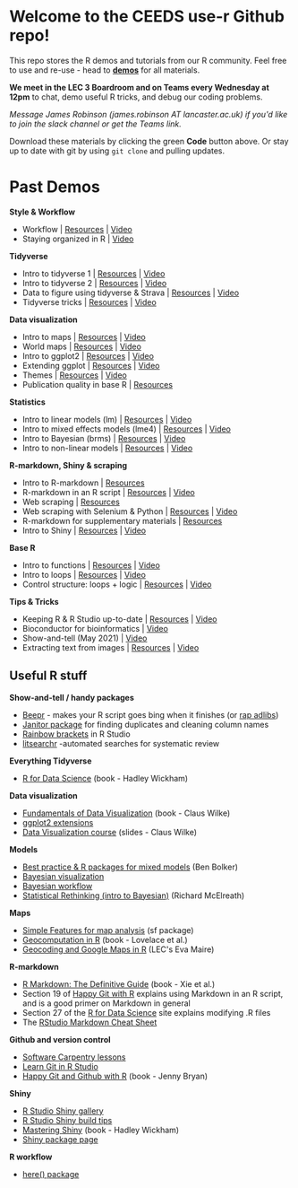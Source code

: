 # Welcome to the CEEDS use-r Github repo!

This repo stores the R demos and tutorials from our R community. Feel free to use and re-use - head to **[demos](demos)** for all materials. 

**We meet in the LEC 3 Boardroom and on Teams every Wednesday at 12pm** to chat, demo useful R tricks, and debug our coding problems.

*Message James Robinson (james.robinson AT lancaster.ac.uk) if you'd like to join the slack channel or get the Teams link.*

Download these materials by clicking the green **Code** button above. Or stay up to date with git by using  ```git clone``` and pulling updates.

# Past Demos

**Style & Workflow**

* Workflow | [Resources](demos/workflow) | [Video](https://web.microsoftstream.com/video/3d30a18f-1d96-4418-8455-b0435d4b9265)
* Staying organized in R | [Video](https://web.microsoftstream.com/video/b00b07fc-7895-4624-a02c-0437beda1849)

**Tidyverse**

* Intro to tidyverse 1 | [Resources](demos/tidyverse) | [Video](https://web.microsoftstream.com/video/ede13987-3ebb-4957-8e5e-6eaebfc39ca1)
* Intro to tidyverse 2 | [Resources](demos/tidyverse) | [Video](https://web.microsoftstream.com/video/caab2def-9c6c-425e-aadf-a4b0cb51fe8e)
* Data to figure using tidyverse & Strava |  [Resources](demos/rStrava) | [Video](https://web.microsoftstream.com/video/efb019bc-eb20-4017-b4b1-7a6480e4495b)
* Tidyverse tricks |  [Resources](demos/tidyverse/tidyverse_tricks.Rmd) | [Video](https://web.microsoftstream.com/video/db32b9cf-e4b7-402b-8a79-8b2a530f2792)

**Data visualization**

* Intro to maps | [Resources](demos/mapping/) | [Video](https://web.microsoftstream.com/video/38ae2633-3ea9-4450-9c1b-0d81f7249a16)
* World maps | [Resources](demos/mapping) | [Video](https://web.microsoftstream.com/video/ff061266-b657-4391-92d7-f37db352c2bd)
* Intro to ggplot2 | [Resources](demos/ggplot) | [Video](https://web.microsoftstream.com/video/539de994-abf1-429c-966d-2cb46f5bccaf)
* Extending ggplot | [Resources](demos/ggplot_extensions/) | [Video](https://web.microsoftstream.com/video/7057bdea-f4b4-41a6-8f73-cb8500519044)
* Themes | [Resources](demos/ggplot_extensions) | [Video](https://web.microsoftstream.com/video/9215e127-42f5-4fa9-8171-0c6a8ef8ab63)
* Publication quality in base R | [Resources](https://github.com/smuel-tylor/Fast-Deactivation-of-Rubisco/blob/main/2_scripts_sun_shade_sun/Figure1_Multipanel_S_Vcmax_Vi_Vt.R)

**Statistics**

* Intro to linear models (lm) |  [Resources](demos/linear-models) | [Video](https://web.microsoftstream.com/video/f224466c-7214-4830-925d-5791440dad8d)
* Intro to mixed effects models (lme4) |  [Resources](demos/linear-models) | [Video](https://web.microsoftstream.com/video/d99d3ddf-9350-4591-9a97-9a62f2284be8)
* Intro to Bayesian (brms) | [Resources](demos/brms) | [Video](https://web.microsoftstream.com/video/c7ca7ed2-3a6b-420c-ba93-87c30994e7b0)
* Intro to non-linear models | [Resources](demos/non-linear-models) | [Video](https://web.microsoftstream.com/video/84aa500c-9a36-4f1c-8a0c-e08513c15267)

**R-markdown, Shiny & scraping**

* Intro to R-markdown | [Resources](demos/rmarkdown-html)
* R-markdown in an R script | [Resources](demos/render-rscripts-rmd/) | [Video](https://web.microsoftstream.com/video/9c767fc9-1935-4d93-ad2b-9449da9fae39)
* Web scraping | [Resources](demos/web-scraping)
* Web scraping with Selenium & Python | [Resources](demos/scraping-py) | [Video]()
* R-markdown for supplementary materials | [Resources](demos/rmarkdown-for-figures)
* Intro to Shiny | [Resources](demos/shiny) | [Video](https://web.microsoftstream.com/video/16f4a128-73c3-4114-9443-072773d1aba4)

**Base R**

* Intro to functions | [Resources](demos/intro-to-functions/) | [Video](https://web.microsoftstream.com/video/b5086b5b-c10d-42ec-9e99-f45a15e9b4a9) 
* Intro to loops | [Resources](demos/intro-to-loops/) | [Video](https://web.microsoftstream.com/video/30c83fa7-b74b-45ad-a79b-4cb31a63a6f1) 
* Control structure: loops + logic |  [Resources](demos/loops) | [Video](https://web.microsoftstream.com/video/87cf1743-33a2-4953-8021-4f9478384366)

**Tips & Tricks**

* Keeping R & R Studio up-to-date | [Resources](demos/updatingR) | [Video](https://web.microsoftstream.com/video/41a084d1-2c02-449c-8b33-bf94197ed30f)
* Bioconductor for bioinformatics | [Video](https://web.microsoftstream.com/video/5b485f83-55b0-426f-a4b4-70907fb3178b)
* Show-and-tell (May 2021) | [Video](https://web.microsoftstream.com/video/f11fd5ba-fefc-4e52-bfd6-d79a471e133a)
* Extracting text from images | [Resources](demos/TextExtract) | [Video](https://web.microsoftstream.com/video/c49a8776-5eeb-4f2a-aa94-4d199606c7a3)

## Useful R stuff

**Show-and-tell / handy packages**

* [Beepr](https://www.r-project.org/nosvn/pandoc/beepr.html) - makes your R script goes bing when it finishes (or [rap adlibs](https://github.com/brooke-watson/BRRR))
* [Janitor package](https://garthtarr.github.io/meatR/janitor.html) for finding duplicates and cleaning column names
* [Rainbow brackets](https://blog.rstudio.com/2020/11/04/rstudio-1-4-preview-rainbow-parentheses/) in R Studio
* [litsearchr](https://elizagrames.github.io/litsearchr/) -automated searches for systematic review

**Everything Tidyverse** 

* [R for Data Science](https://r4ds.had.co.nz/index.html) (book - Hadley Wickham)

**Data visualization**

* [Fundamentals of Data Visualization](https://clauswilke.com/dataviz/) (book - Claus Wilke)
* [ggplot2 extensions](https://exts.ggplot2.tidyverse.org/gallery/)
* [Data Visualization course](https://wilkelab.org/SDS375/) (slides - Claus Wilke)

**Models**

* [Best practice & R packages for mixed models](https://bbolker.github.io/mixedmodels-misc/glmmFAQ.html) (Ben Bolker)
* [Bayesian visualization](https://arxiv.org/abs/1709.01449)
* [Bayesian workflow](https://arxiv.org/abs/2011.01808)
* [Statistical Rethinking (intro to Bayesian)](https://xcelab.net/rm/statistical-rethinking/) (Richard McElreath)

**Maps**

* [Simple Features for map analysis](https://r-spatial.github.io/sf/) (sf package)
* [Geocomputation in R](https://geocompr.robinlovelace.net/) (book - Lovelace et al.)
* [Geocoding and Google Maps in R](https://evamaire.com/2020/04/16/geocoding-with-ggmap-in-r/) (LEC's Eva Maire)

**R-markdown**

* [R Markdown: The Definitive Guide](https://bookdown.org/yihui/rmarkdown/) (book - Xie et al.)
* Section 19 of [Happy Git with R](https://happygitwithr.com/) explains using Markdown in an R script, and is a good primer on Markdown in general 
* Section 27 of the [R for Data Science](https://r4ds.had.co.nz/r-markdown.html) site explains modifying .R files 
* The [RStudio Markdown Cheat Sheet](https://www.rstudio.com/wp-content/uploads/2016/03/rmarkdown-cheatsheet-2.0.pdf)

**Github and version control**

* [Software Carpentry lessons](http://swcarpentry.github.io/git-novice/)
* [Learn Git in R Studio](https://afredston.github.io/learn-git/learn-git.html)
* [Happy Git and Github with R](https://happygitwithr.com/index.html) (book - Jenny Bryan)

**Shiny**

* [R Studio Shiny gallery](https://shiny.rstudio.com/gallery/)
* [R Studio Shiny build tips](https://shiny.rstudio.com/articles/build.html)
* [Mastering Shiny](https://mastering-shiny.org/index.html) (book - Hadley Wickham)
* [Shiny package page](https://rstudio.github.io/shiny/)

**R workflow**

* [here() package](https://github.com/r-lib/here)


## 
